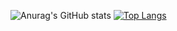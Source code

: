 ![Anurag's GitHub stats](https://github-readme-stats.vercel.app/api?username=ghkimwoo&show_icons=true&theme=radical)
[![Top Langs](https://github-readme-stats.vercel.app/api/top-langs/?username=ghkimwoo)](https://github.com/ghkimwoo/github-readme-stats)
